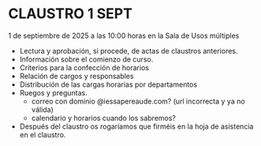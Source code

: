# CLAUSTRO 1 SEPT
1 de septiembre de 2025 a las 10:00 horas en la Sala de Usos múltiples

- Lectura y aprobación, si procede, de actas de claustros anteriores.
- Información sobre el comienzo de curso.
- Criterios para la confección de horarios
- Relación de cargos y responsables
- Distribución de las cargas horarias por departamentos
- Ruegos y preguntas.
    - correo con dominio @iessapereaude.com? (url incorrecta y ya no válida)
    - calendario y horarios cuando los sabremos?
- Después del claustro os rogaríamos que firméis en la hoja de asistencia en el claustro.